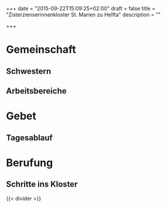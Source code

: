 +++
date = "2015-09-22T15:09:25+02:00"
draft = false
title = "Zisterzienserinnenkloster St. Marien zu Helfta"
description = ""

+++

# Gemeinschaft

## Schwestern

## Arbeitsbereiche

# Gebet

## Tagesablauf



# Berufung


## Schritte ins Kloster




{{< divider >}}
